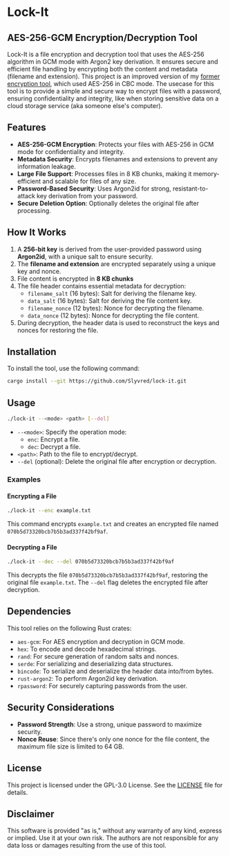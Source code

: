 
# Lock-It
## AES-256-GCM Encryption/Decryption Tool

Lock-It is a file encryption and decryption tool that uses the AES-256 algorithm in GCM mode with Argon2 key derivation. It ensures secure and efficient file handling by encrypting both the content and metadata (filename and extension). This project is an improved version of my [former encryption tool](https://github.com/Slyvred/aes-256-cbc/), which used AES-256 in CBC mode. The usecase for this tool is to provide a simple and secure way to encrypt files with a password, ensuring confidentiality and integrity, like when storing sensitive data on a cloud storage service (aka someone else's computer).

## Features

- **AES-256-GCM Encryption**: Protects your files with AES-256 in GCM mode for confidentiality and integrity.
- **Metadata Security**: Encrypts filenames and extensions to prevent any information leakage.
- **Large File Support**: Processes files in 8 KB chunks, making it memory-efficient and scalable for files of any size.
- **Password-Based Security**: Uses Argon2id for strong, resistant-to-attack key derivation from your password.
- **Secure Deletion Option**: Optionally deletes the original file after processing.

## How It Works

1. A **256-bit key** is derived from the user-provided password using **Argon2id**, with a unique salt to ensure security.
2. The **filename and extension** are encrypted separately using a unique key and nonce.
3. File content is encrypted in **8 KB chunks**
4. The file header contains essential metadata for decryption:
   - `filename_salt` (16 bytes): Salt for deriving the filename key.
   - `data_salt` (16 bytes): Salt for deriving the file content key.
   - `filename_nonce` (12 bytes): Nonce for decrypting the filename.
   - `data_nonce` (12 bytes): Nonce for decrypting the file content.
5. During decryption, the header data is used to reconstruct the keys and nonces for restoring the file.

## Installation

To install the tool, use the following command:

```sh
cargo install --git https://github.com/Slyvred/lock-it.git
```

## Usage

```sh
./lock-it --<mode> <path> [--del]
```

- `--<mode>`: Specify the operation mode:
  - `enc`: Encrypt a file.
  - `dec`: Decrypt a file.
- `<path>`: Path to the file to encrypt/decrypt.
- `--del` (optional): Delete the original file after encryption or decryption.

### Examples

#### Encrypting a File

```sh
./lock-it --enc example.txt
```

This command encrypts `example.txt` and creates an encrypted file named `070b5d73320bcb7b5b3ad337f42bf9af`.

#### Decrypting a File

```sh
./lock-it --dec --del 070b5d73320bcb7b5b3ad337f42bf9af
```

This decrypts the file `070b5d73320bcb7b5b3ad337f42bf9af`, restoring the original file `example.txt`. The `--del` flag deletes the encrypted file after decryption.

## Dependencies

This tool relies on the following Rust crates:

- `aes-gcm`: For AES encryption and decryption in GCM mode.
- `hex`: To encode and decode hexadecimal strings.
- `rand`: For secure generation of random salts and nonces.
- `serde`: For serializing and deserializing data structures.
- `bincode`: To serialize and deserialize the header data into/from bytes.
- `rust-argon2`: To perform Argon2id key derivation.
- `rpassword`: For securely capturing passwords from the user.

## Security Considerations

- **Password Strength**: Use a strong, unique password to maximize security.
- **Nonce Reuse**: Since there's only one nonce for the file content, the maximum file size is limited to 64 GB.

## License

This project is licensed under the GPL-3.0 License. See the [LICENSE](LICENSE) file for details.

## Disclaimer

This software is provided "as is," without any warranty of any kind, express or implied. Use it at your own risk. The authors are not responsible for any data loss or damages resulting from the use of this tool.
